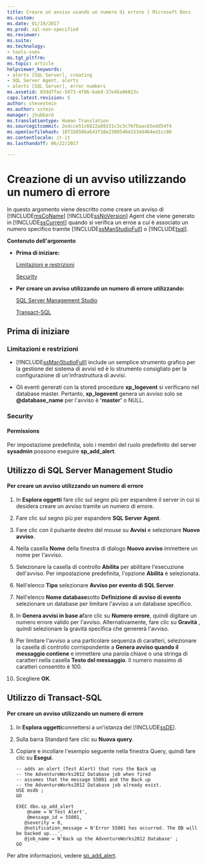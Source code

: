 ```yaml
---
title: Creare un avviso usando un numero di errore | Microsoft Docs
ms.custom: 
ms.date: 01/19/2017
ms.prod: sql-non-specified
ms.reviewer: 
ms.suite: 
ms.technology:
- tools-ssms
ms.tgt_pltfrm: 
ms.topic: article
helpviewer_keywords:
- alerts [SQL Server], creating
- SQL Server Agent, alerts
- alerts [SQL Server], error numbers
ms.assetid: 03dd7fac-5073-4f86-babd-37e45a86023c
caps.latest.revision: 5
author: stevestein
ms.author: sstein
manager: jhubbard
ms.translationtype: Human Translation
ms.sourcegitcommit: 2edcce51c6822a89151c3c3c76fbaacb5edd54f4
ms.openlocfilehash: 107326506a643f18e238954041534d464ed1cc00
ms.contentlocale: it-it
ms.lasthandoff: 06/22/2017

---
```

# <a name="create-an-alert-using-an-error-number"></a>Creazione di un avviso utilizzando un numero di errore
In questo argomento viene descritto come creare un avviso di [!INCLUDE[msCoName](../../includes/msconame_md.md)] [!INCLUDE[ssNoVersion](../../includes/ssnoversion_md.md)] Agent che viene generato in [!INCLUDE[ssCurrent](../../includes/sscurrent_md.md)] quando si verifica un erroe a cui è associato un numero specifico tramite [!INCLUDE[ssManStudioFull](../../includes/ssmanstudiofull_md.md)] o [!INCLUDE[tsql](../../includes/tsql_md.md)].  
  
**Contenuto dell'argomento**  
  
-   **Prima di iniziare:**  
  
    [Limitazioni e restrizioni](#Restrictions)  
  
    [Security](#Security)  
  
-   **Per creare un avviso utilizzando un numero di errore utilizzando:**  
  
    [SQL Server Management Studio](#SSMSProcedure)  
  
    [Transact-SQL](#TsqlProcedure)  
  
## <a name="BeforeYouBegin"></a>Prima di iniziare  
  
### <a name="Restrictions"></a>Limitazioni e restrizioni  
  
-   [!INCLUDE[ssManStudioFull](../../includes/ssmanstudiofull_md.md)] include un semplice strumento grafico per la gestione del sistema di avvisi ed è lo strumento consigliato per la configurazione di un'infrastruttura di avvisi.  
  
-   Gli eventi generati con la stored procedure **xp_logevent** si verificano nel database master. Pertanto, **xp_logevent** genera un avviso solo se **@database_name** per l'avviso è **'master'** o NULL.  
  
### <a name="Security"></a>Security  
  
#### <a name="Permissions"></a>Permissions  
Per impostazione predefinita, solo i membri del ruolo predefinito del server **sysadmin** possono eseguire **sp_add_alert**.  
  
## <a name="SSMSProcedure"></a>Utilizzo di SQL Server Management Studio  
  
#### <a name="to-create-an-alert-using-an-error-number"></a>Per creare un avviso utilizzando un numero di errore  
  
1.  In **Esplora oggetti** fare clic sul segno più per espandere il server in cui si desidera creare un avviso tramite un numero di errore.  
  
2.  Fare clic sul segno più per espandere **SQL Server Agent**.  
  
3.  Fare clic con il pulsante destro del mouse su **Avvisi** e selezionare **Nuovo avviso**.  
  
4.  Nella casella **Nome** della finestra di dialogo **Nuovo avviso** immettere un nome per l'avviso.  
  
5.  Selezionare la casella di controllo **Abilita** per abilitare l'esecuzione dell'avviso. Per impostazione predefinita, l'opzione **Abilita** è selezionata.  
  
6.  Nell'elenco **Tipo** selezionare **Avviso per evento di SQL Server**.  
  
7.  Nell'elenco **Nome database**sotto **Definizione di avviso di evento** selezionare un database per limitare l'avviso a un database specifico.  
  
8.  In **Genera avvisi in base a**fare clic su **Numero errore**, quindi digitare un numero errore valido per l'avviso. Alternativamente, fare clic su **Gravità** , quindi selezionare la gravità specifica che genererà l'avviso.  
  
9. Per limitare l'avviso a una particolare sequenza di caratteri, selezionare la casella di controllo corrispondente a **Genera avviso quando il messaggio contiene** e immettere una parola chiave o una stringa di caratteri nella casella **Testo del messaggio**. Il numero massimo di caratteri consentito è 100.  
  
10. Scegliere **OK**.  
  
## <a name="TsqlProcedure"></a>Utilizzo di Transact-SQL  
  
#### <a name="to-create-an-alert-using-an-error-number"></a>Per creare un avviso utilizzando un numero di errore  
  
1.  In **Esplora oggetti**connettersi a un'istanza del [!INCLUDE[ssDE](../../includes/ssde_md.md)].  
  
2.  Sulla barra Standard fare clic su **Nuova query**.  
  
3.  Copiare e incollare l'esempio seguente nella finestra Query, quindi fare clic su **Esegui**.  
  
    ```  
    -- adds an alert (Test Alert) that runs the Back up
    -- the AdventureWorks2012 Database job when fired   
    -- assumes that the message 55001 and the Back up
    -- the AdventureWorks2012 Database job already exist.  
    USE msdb ;  
    GO  
  
    EXEC dbo.sp_add_alert  
        @name = N'Test Alert',  
        @message_id = 55001,   
       @severity = 0,   
       @notification_message = N'Error 55001 has occurred. The DB will be backed up...',   
       @job_name = N'Back up the AdventureWorks2012 Database' ;  
    GO  
    ```  
  
Per altre informazioni, vedere [sp_add_alert](http://msdn.microsoft.com/en-us/d9b41853-e22d-4813-a79f-57efb4511f09).  
  

